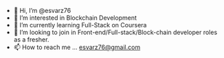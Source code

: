 - 👋 Hi, I’m @esvarz76
- 👀 I’m interested in Blockchain Development
- 🌱 I’m currently learning Full-Stack on Coursera
- 💞️ I’m looking to join in Front-end/Full-stack/Block-chain developer roles as a fresher.
- 📫 How to reach me ... esvarz76@gmail.com

<!---
esvarz76/esvarz76 is a ✨ special ✨ repository because its `README.md` (this file) appears on your GitHub profile.
You can click the Preview link to take a look at your changes.
--->
